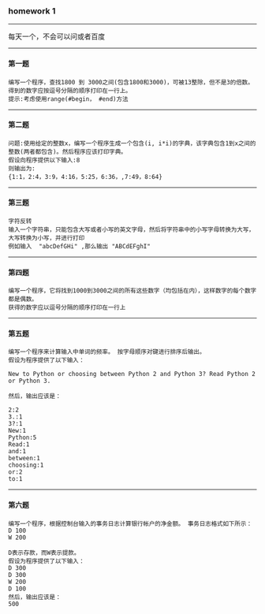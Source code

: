 ### homework 1

----

每天一个，不会可以问或者百度

----

#### 第一题
    编写一个程序，查找1800 到 3000之间(包含1800和3000)，可被13整除，但不是3的倍数。得到的数字应按逗号分隔的顺序打印在一行上。
    提示:考虑使用range(#begin， #end)方法

----

#### 第二题
    问题:使用给定的整数x，编写一个程序生成一个包含(i, i*i)的字典，该字典包含1到x之间的整数(两者都包含)。然后程序应该打印字典。
    假设向程序提供以下输入:8
    则输出为:
    {1:1，2:4，3:9，4:16，5:25，6:36，,7:49，8:64}

----

#### 第三题
    字符反转
    输入一个字符串，只能包含大写或者小写的英文字母，然后将字符串中的小写字母转换为大写，大写转换为小写，并进行打印
    例如输入  "abcDefGHi" ,那么输出 "ABCdEFghI"

----

#### 第四题
    编写一个程序，它将找到1000到3000之间的所有这些数字（均包括在内），这样数字的每个数字都是偶数。
    获得的数字应以逗号分隔的顺序打印在一行上

----

#### 第五题
    编写一个程序来计算输入中单词的频率。 按字母顺序对键进行排序后输出。
    假设为程序提供了以下输入：
    
    New to Python or choosing between Python 2 and Python 3? Read Python 2 or Python 3.
    
    然后，输出应该是：
    
    2:2
    3.:1
    3?:1
    New:1
    Python:5
    Read:1
    and:1
    between:1
    choosing:1
    or:2
    to:1

----

#### 第六题
    编写一个程序，根据控制台输入的事务日志计算银行帐户的净金额。 事务日志格式如下所示：
    D 100
    W 200
    
    D表示存款，而W表示提款。
    假设为程序提供了以下输入：
    D 300
    D 300
    W 200
    D 100
    然后，输出应该是：
    500
